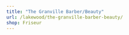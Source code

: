 ```yaml
---
title: "The Granville Barber/Beauty"
url: /lakewood/the-granville-barber-beauty/
shop: Friseur
---
```

